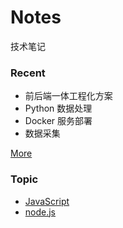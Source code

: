 # Notes

技术笔记

### Recent

- 前后端一体工程化方案
- Python 数据处理
- Docker 服务部署
- 数据采集

[More](https://github.com/tvrcgo/notes/issues)

### Topic
- [JavaScript](https://github.com/tvrcgo/notes/labels/JavaScript)
- [node.js](https://github.com/tvrcgo/notes/labels/node.js)
